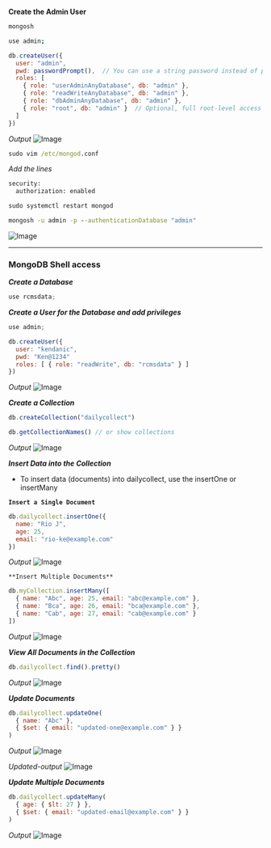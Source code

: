 **Create the Admin User**

```bash
mongosh
```
```bash
use admin;
```
```JavaScript
db.createUser({
  user: "admin",
  pwd: passwordPrompt(),  // You can use a string password instead of passwordPrompt()
  roles: [
    { role: "userAdminAnyDatabase", db: "admin" },
    { role: "readWriteAnyDatabase", db: "admin" },
    { role: "dbAdminAnyDatabase", db: "admin" },
    { role: "root", db: "admin" }  // Optional, full root-level access
  ]
})
```
_Output_
![Image](https://github.com/user-attachments/assets/021a40f9-d3e0-42f8-abc6-ebe5fd33322b)

```cmd
sudo vim /etc/mongod.conf
```
_Add the lines_

```bash
security:
  authorization: enabled
```
```cmd
sudo systemctl restart mongod
```
```cmd
mongosh -u admin -p --authenticationDatabase "admin"
```

![Image](https://github.com/user-attachments/assets/f26cb5fe-2f68-4991-97eb-f2e0c6756728)

--------------------
### MongoDB Shell access

**_Create a Database_**

```JavaScript
use rcmsdata;
```
**_Create a User for the Database and add privileges_**

```JavaScript
use admin;
```
```JavaScript
db.createUser({
  user: "kendanic",
  pwd: "Ken@1234"
  roles: [ { role: "readWrite", db: "rcmsdata" } ]
})
```
_Output_
![Image](https://github.com/user-attachments/assets/27636f6d-4dcc-4805-8b04-171e13328589)

**_Create a Collection_**

```JavaScript
db.createCollection("dailycollect")
```
```JavaScript
db.getCollectionNames() // or show collections
```
_Output_
![Image](https://github.com/user-attachments/assets/6ad1ec63-afb7-475e-aab5-b68386dd5624)

**_Insert Data into the Collection_**

* To insert data (documents) into dailycollect, use the insertOne or insertMany 

**`Insert a Single Document`**

```JavaScript
db.dailycollect.insertOne({
  name: "Rio J",
  age: 25,
  email: "rio-ke@example.com"
})
```
_Output_
![Image](https://github.com/user-attachments/assets/88f01f43-1f9c-4f75-aa8b-f5eca6349ee8)

`**Insert Multiple Documents**`

```JavaScript
db.myCollection.insertMany([
  { name: "Abc", age: 25, email: "abc@example.com" },
  { name: "Bca", age: 26, email: "bca@example.com" },
  { name: "Cab", age: 27, email: "cab@example.com" }
])
```
_Output_
![Image](https://github.com/user-attachments/assets/41e26a79-4929-4b1f-8924-5d19d46d53a6)

_**View All Documents in the Collection**_

```JavaScript
db.dailycollect.find().pretty()
```
_Output_
![Image](https://github.com/user-attachments/assets/051da06c-bbe2-4afb-bb53-aa0cc5e43495)

_**Update Documents**_

```JavaScript
db.dailycollect.updateOne(
  { name: "Abc" }, 
  { $set: { email: "updated-one@example.com" } } 
)
```
_Output_
![Image](https://github.com/user-attachments/assets/3c2f4946-716d-4629-92ae-dacb909dbd93)

_Updated-output_
![Image](https://github.com/user-attachments/assets/5565c143-822e-4f9a-92ba-af578358114c)

**_Update Multiple Documents_**

```JavaScript
db.dailycollect.updateMany(
  { age: { $lt: 27 } }, 
  { $set: { email: "updated-email@example.com" } } 
)
```
_Output_
![Image](https://github.com/user-attachments/assets/69055896-43e0-4baf-947e-d854573ef981)

